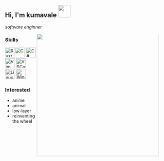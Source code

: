 ## Hi, I'm kumavale <img src="https://media.giphy.com/media/92iPFYt9VsAYWg6SAb/giphy.gif" width="40">

*software enginner*

<img src="https://media.giphy.com/media/48JQgnOAzx7TL3ZEQv/giphy.gif" align="right" height="400">

### Skills

<img src="https://cdn.jsdelivr.net/gh/devicons/devicon/icons/rust/rust-plain.svg" width=32 title="Rust" /><img src="https://cdn.jsdelivr.net/gh/devicons/devicon/icons/c/c-original.svg" width=32 title="C" />
<img src="https://cdn.jsdelivr.net/gh/devicons/devicon/icons/csharp/csharp-original.svg" width=32 title="C#" />
<img src="https://cdn.jsdelivr.net/gh/devicons/devicon/icons/vim/vim-original.svg" width=32 title="Vim" />
<img src="https://cdn.jsdelivr.net/gh/devicons/devicon/icons/vscode/vscode-original.svg" width=32 title="VSCode" />
<img src="https://cdn.jsdelivr.net/gh/devicons/devicon/icons/linux/linux-original.svg" width=32 title="Linux" />
<img src="https://cdn.jsdelivr.net/gh/devicons/devicon/icons/windows8/windows8-original.svg" width=32 title="Windows" />

### Interested

- anime
- animal
- low-layer
- reinventing the wheel
